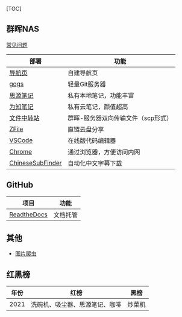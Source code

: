 [TOC]

##  群晖NAS

[常见问题](./doc/nas.md)

| 部署                                                         | 功能                               |
| ------------------------------------------------------------ | ---------------------------------- |
| [导航页](https://post.smzdm.com/p/adwlg5rn/)                 | 自建导航页                         |
| [gogs](./doc/gogs.md)                                        | 轻量Git服务器                      |
| [思源笔记](./doc/siyuan.md)                                  | 私有本地笔记，功能丰富             |
| [为知笔记](https://www.wiz.cn/zh-cn/introduction-docker-nas) | 私有云笔记，颜值超高               |
| [文件中转站](./doc/file_trans.md)                            | 群晖-服务器双向传输文件（scp形式） |
| [ZFile](https://www.ioiox.com/archives/93.html)              | 直链云盘分享                       |
| [VSCode](./doc/vscode.md)                                    | 在线版代码编辑器                   |
| [Chrome](https://post.smzdm.com/p/alx7ev6e/)                 | 通过浏览器，方便访问内网           |
| [ChineseSubFinder](https://github.com/allanpk716/ChineseSubFinder/blob/docs/DesignFile/v0.20%E6%95%99%E7%A8%8B/00.Docker%E9%83%A8%E7%BD%B2%E6%95%99%E7%A8%8B.md) | 自动化中文字幕下载                 |

## GitHub

| 项目                                | 功能     |
| ----------------------------------- | -------- |
| [ReadtheDocs](./doc/readthedocs.md) | 文档托管 |



## 其他

- [图片爬虫](./crawler/crawler.md)



## 红黑榜

| 年份 | 红榜                           | 黑榜   |
| ---- | ------------------------------ | ------ |
| 2021 | 洗碗机、吸尘器、思源笔记、咖啡 | 炒菜机 |

